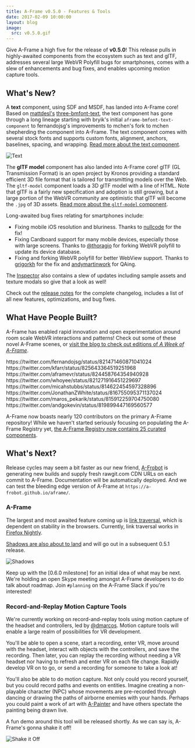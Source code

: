 ```yaml
---
title: A-Frame v0.5.0 - Features & Tools
date: 2017-02-09 10:00:00
layout: blog
image:
  src: v0.5.0.gif
---
```


Give A-Frame a high five for the release of **v0.5.0**! This release pulls in
highly-awaited components from the ecosystem such as text and glTF, addresses
several large WebVR Polyfill bugs for smartphones, comes with a slew of
enhancements and bug fixes, and enables upcoming motion capture tools.

## What's New?

[mattdesl]: https://twitter.com/mattdesl
[three-bmfont-text]: https://github.com/Jam3/three-bmfont-text
[text]: https://aframe.io/docs/0.5.0/components/text.html

A **text** component, using SDF and MSDF, has landed into A-Frame core! Based
on [mattdesl's][mattdesl] [three-bmfont-text], the text component has gone
through a long lineage starting with bryik's initial
`aframe-bmfont-text-component` to fernandojsg's improvements to mchen's fork to
mchen shepherding the component into A-Frame. The text component comes with
several stock fonts and supports custom fonts, alignment, anchors, baselines,
spacing, and wrapping. [Read more about the text component][text].

![Text](https://cloud.githubusercontent.com/assets/674727/22808347/4daf3bc4-eee0-11e6-9af7-048faf188b0f.png)

[aboutgltf]: https://www.khronos.org/gltf
[gltf]: https://aframe.io/docs/0.5.0/components/gltf.html

The **glTF model** component has also landed into A-Frame core! glTF (GL
Transmission Format) is an open project by Kronos providing a standard
efficient 3D file format that is tailored for transmitting models over the Web.
The `gltf-model` component loads a 3D glTF model with a line of HTML. Note that
glTF is a fairly new specification and adoption is still growing, but a large
portion of the WebVR community are optimistic that glTF will become the `.jpg`
of 3D assets. [Read more about the `gltf-model` component][gltf].

[releasenotes]: https://github.com/aframevr/aframe/releases/tag/v0.5.0

Long-awaited bug fixes relating for smartphones include:

- Fixing mobile iOS resolution and bluriness. Thanks to
  [nullcode](https://github.com/nullcode) for the fix!
- Fixing Cardboard support for many mobile devices, especially those with large
  screens. Thanks to [@thoragio](https://twitter.com/thoragio) for forking
  WebVR polyfill to update its device database.
- Fixing and forking WebVR polyfill for better WebView support. Thanks to
  [grigorkh](https://github.com/grigorkh) for the fix and
  [andymartinwork](https://github.com/andymartinwork) for QAing.

The [Inspector](https://github.com/aframevr/aframe-inspector) also contains a
slew of updates including sample assets and texture modals so give that a look
as well!

Check out the [release notes][releasenotes] for the complete changelog,
includes a list of all new features, optimizations, and bug fixes.

<!-- more -->

## What Have People Built?

<script async src="//platform.twitter.com/widgets.js" charset="utf-8"></script>

A-Frame has enabled rapid innovation and open experimentation around room scale
WebVR interactions and patterns! Check out some of these novel A-Frame scenes,
or [visit the blog to check out editions of *A Week of A-Frame*](/blog/).

<div class="tweets">
https://twitter.com/fernandojsg/status/821471460871041024
https://twitter.com/kfarr/status/825643364519251968
https://twitter.com/aframevr/status/824458764354940928
https://twitter.com/whoyee/status/821271916451229697
https://twitter.com/micahstubbs/status/814622454597328896
https://twitter.com/JonathanZWhite/status/816755095371137024
https://twitter.com/maros_pekarik/status/815912259704750080
https://twitter.com/andgokevin/status/819899447169560577
</div>

A-Frame now boasts nearly 120 contributors on the primary A-Frame repository!
While we haven't started seriously focusing on populating the A-Frame Registry
yet, [the A-Frame Registry now contains 25 curated
components](https://aframe.io/registry/).

## What's Next?

Release cycles may seem a bit faster as our new friend,
[A-Frobot](https://github.com/a-frobot) is generating new builds and supply
fresh rawgit.com CDN URLs on each commit to A-Frame. Documentation will be
automatically deployed. And we can test the bleeding edge version of A-Frame at
`https://a-frobot.github.io/aframe/`.

### A-Frame

[link traversal]: https://blog.mozvr.com/connecting-virtual-worlds-hyperlinks-in-webvr/

The largest and most awaited feature coming up is [link traversal], which is
dependent on stability in the browsers. Currently, link traversal works in
[Firefox Nightly](https://webvr.rocks/firefox).

[shadows]: https://github.com/aframevr/aframe/pull/2350

[Shadows are also about to land][shadows] and will go out in a subsequent 0.5.1 release.

![Shadows](https://cloud.githubusercontent.com/assets/674727/22716319/53c0d32a-ed4a-11e6-8e2d-5afd2ddf58fd.png)

Keep up with the [0.6.0 milestone] for an initial idea of what may be next.
We're holding an open Skype meeting amongst A-Frame developers to do talk about
roadmap. Join `#planning` on the A-Frame Slack if you're interested!

### Record-and-Replay Motion Capture Tools

We're currently working on record-and-replay tools using motion capture of the
headset and controllers, led by [@dmarcos](https://twitter.com/dmarcos). Motion
capture tools will enable a large realm of possibilities for VR development.

You'll be able to open a scene, start a recording, enter VR, move around with
the headset, interact with objects with the controllers, and save the
recording.  Then later, you can replay the recording without needing a VR
headset nor having to refresh and enter VR on each file change. Rapidly develop
VR on to go, or send a recording for someone to take a look at!

You'll also be able to do motion capture. Not only could you record yourself,
but you could record paths and events on entities. Imagine creating a
non-playable character (NPC) whose movements are pre-recorded through dancing
or drawing the paths of airborne enemies with your hands. Perhaps you could paint
a work of art with [A-Painter](https://aframe.io/a-painter/) and have others
spectate the painting being drawn live.

A fun demo around this tool will be released shortly. As we can say is,
A-Frame's gonna shake it off!

![Shake it Off](https://cloud.githubusercontent.com/assets/674727/22814444/72a50efe-ef08-11e6-8502-5fb9db628de8.gif)
